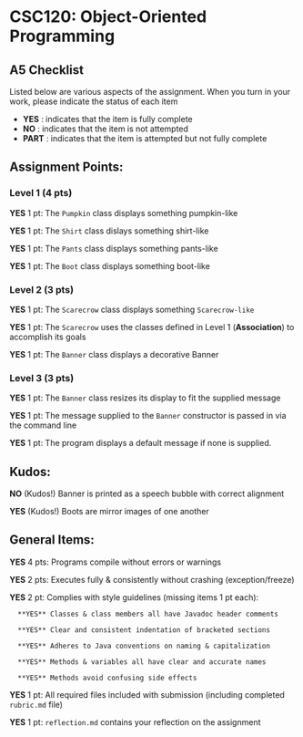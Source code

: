 # CSC120: Object-Oriented Programming
## A5 Checklist

Listed below are various aspects of the assignment.  When you turn in your work, please indicate the status of each item

- **YES** : indicates that the item is fully complete
- **NO** : indicates that the item is not attempted
- **PART** : indicates that the item is attempted but not fully complete


## Assignment Points:

### Level 1 (4 pts)

**YES** 1 pt: The `Pumpkin` class displays something pumpkin-like

**YES** 1 pt: The `Shirt` class dislays something shirt-like

**YES** 1 pt: The `Pants` class displays something pants-like

**YES** 1 pt: The `Boot` class displays something boot-like

### Level 2 (3 pts)

**YES** 1 pt: The `Scarecrow` class displays something `Scarecrow-like`

**YES** 1 pt: The `Scarecrow` uses the classes defined in Level 1 (**Association**) to accomplish its goals

**YES** 1 pt: The `Banner` class displays a decorative Banner

### Level 3 (3 pts)

**YES** 1 pt: The `Banner` class resizes its display to fit the supplied message

**YES** 1 pt: The message supplied to the `Banner` constructor is passed in via the command line

**YES** 1 pt: The program displays a default message if none is supplied.

## Kudos:

**NO** (Kudos!) Banner is printed as a speech bubble with correct alignment

**YES** (Kudos!) Boots are mirror images of one another



## General Items:

**YES** 4 pts: Programs compile without errors or warnings

**YES** 2 pts: Executes fully & consistently without crashing (exception/freeze)

**YES** 2 pt: Complies with style guidelines (missing items 1 pt each):

      **YES** Classes & class members all have Javadoc header comments

      **YES** Clear and consistent indentation of bracketed sections

      **YES** Adheres to Java conventions on naming & capitalization

      **YES** Methods & variables all have clear and accurate names

      **YES** Methods avoid confusing side effects

**YES** 1 pt: All required files included with submission (including completed `rubric.md` file)

**YES** 1 pt: `reflection.md` contains your reflection on the assignment
